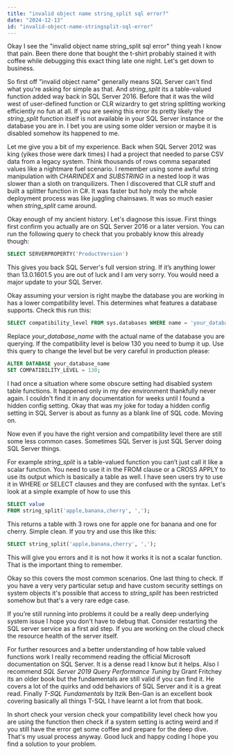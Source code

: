 ```yaml
---
title: "invalid object name string_split sql error?"
date: "2024-12-13"
id: "invalid-object-name-stringsplit-sql-error"
---
```


Okay I see the "invalid object name string_split sql error" thing yeah I know that pain. Been there done that bought the t-shirt probably stained it with coffee while debugging this exact thing late one night. Let's get down to business.

So first off "invalid object name" generally means SQL Server can't find what you're asking for simple as that. And *string_split* its a table-valued function added way back in SQL Server 2016. Before that it was the wild west of user-defined function or CLR wizardry to get string splitting working efficiently no fun at all. If you are seeing this error its pretty likely the *string_split* function itself is not available in your SQL Server instance or the database you are in. I bet you are using some older version or maybe it is disabled somehow its happened to me.

Let me give you a bit of my experience. Back when SQL Server 2012 was king (yikes those were dark times) I had a project that needed to parse CSV data from a legacy system. Think thousands of rows comma separated values like a nightmare fuel scenario. I remember using some awful string manipulation with *CHARINDEX* and *SUBSTRING* in a nested loop it was slower than a sloth on tranquilizers. Then I discovered that CLR stuff and built a splitter function in C#. It was faster but holy moly the whole deployment process was like juggling chainsaws. It was so much easier when *string_split* came around.

Okay enough of my ancient history. Let's diagnose this issue. First things first confirm you actually are on SQL Server 2016 or a later version. You can run the following query to check that you probably know this already though:

```sql
SELECT SERVERPROPERTY('ProductVersion')
```

This gives you back SQL Server's full version string. If it’s anything lower than 13.0.1601.5 you are out of luck and I am very sorry. You would need a major update to your SQL Server.

Okay assuming your version is right maybe the database you are working in has a lower compatibility level. This determines what features a database supports. Check this run this:

```sql
SELECT compatibility_level FROM sys.databases WHERE name = 'your_database_name';
```

Replace *your_database_name* with the actual name of the database you are querying. If the compatibility level is below 130 you need to bump it up. Use this query to change the level but be very careful in production please:

```sql
ALTER DATABASE your_database_name
SET COMPATIBILITY_LEVEL = 130;
```

I had once a situation where some obscure setting had disabled system table functions. It happened only in my dev environment thankfully never again. I couldn't find it in any documentation for weeks until I found a hidden config setting. Okay that was my joke for today a hidden config setting in SQL Server is about as funny as a blank line of SQL code. Moving on.

Now even if you have the right version and compatibility level there are still some less common cases. Sometimes SQL Server is just SQL Server doing SQL Server things.

For example *string_split* is a table-valued function you can’t just call it like a scalar function. You need to use it in the FROM clause or a CROSS APPLY to use its output which is basically a table as well. I have seen users try to use it in WHERE or SELECT clauses and they are confused with the syntax. Let's look at a simple example of how to use this

```sql
SELECT value
FROM string_split('apple,banana,cherry', ',');
```

This returns a table with 3 rows one for apple one for banana and one for cherry. Simple clean. If you try and use this like this:

```sql
SELECT string_split('apple,banana,cherry', ',');
```
This will give you errors and it is not how it works it is not a scalar function. That is the important thing to remember.

Okay so this covers the most common scenarios. One last thing to check. If you have a very very particular setup and have custom security settings on system objects it's possible that access to *string_split* has been restricted somehow but that's a very rare edge case.

If you’re still running into problems it could be a really deep underlying system issue I hope you don't have to debug that. Consider restarting the SQL server service as a first aid step. If you are working on the cloud check the resource health of the server itself.

For further resources and a better understanding of how table valued functions work I really recommend reading the official Microsoft documentation on SQL Server. It is a dense read I know but it helps. Also I recommend *SQL Server 2019 Query Performance Tuning* by Grant Fritchey its an older book but the fundamentals are still valid if you can find it. He covers a lot of the quirks and odd behaviors of SQL Server and it is a great read. Finally *T-SQL Fundamentals* by Itzik Ben-Gan is an excellent book covering basically all things T-SQL I have learnt a lot from that book.

In short check your version check your compatibility level check how you are using the function then check if a system setting is acting weird and if you still have the error get some coffee and prepare for the deep dive. That's my usual process anyway. Good luck and happy coding I hope you find a solution to your problem.
